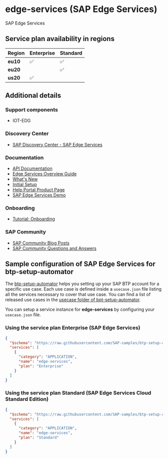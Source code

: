 # edge-services (SAP Edge Services)

SAP Edge Services

## Service plan availability in regions

| Region | Enterprise | Standard |
|--------|------------|----------|
|  **eu10** | ✅ | ✅ |
|  **eu20** | | ✅ |
|  **us20** | ✅ | |

## Additional details

### Support components

- IOT-EDG

### Discovery Center

- [SAP Discovery Center - SAP Edge Services](https://discovery-center.cloud.sap/serviceCatalog/sap-edge-services)

### Documentation

- [API Documentation](https://help.sap.com/doc/5978814091b24ca08fc8d294d7a09f49/1912/en-US/EdgeServicesCEBusinessEssentialFunctionsAPIGuide1912.pdf)
- [Edge Services Overview Guide](https://help.sap.com/viewer/17e9e088c03b4d0cb59cd848e4e1c886/1912/en-US)
- [What's New](https://help.sap.com/viewer/41b0d35a94d1403c8eaef4bb840ca85d/1912/en-US)
- [Initial Setup](https://help.sap.com/viewer/9726aea5a09a47a184d40148dbd8be6a/1912/en-US)
- [Help Portal Product Page](https://help.sap.com/viewer/product/EDGE_SERVICES/1912/en-US)
- [SAP Edge Services Demo](https://www.sap.com/products/edge-services.deployment.html)

### Onboarding

- [Tutorial: Onboarding](https://help.sap.com/viewer/a25aa12c7a1344e8aeece1a83563660a/1912/en-US)

### SAP Community

- [SAP Community Blog Posts](https://community.sap.com/search/?ct=blog&q=SAP%20Edge%20Services)
- [SAP Community Questions and Answers](https://community.sap.com/search/?ct=qa&q=SAP%20Edge%20Services)

## Sample configuration of **SAP Edge Services** for btp-setup-automator

The [btp-setup-automator](https://github.com/SAP-samples/btp-setup-automator) helps you setting up your SAP BTP account for a specific use case. Each use case is defined inside a `usecase.json` file listing all the services necessary to cover that use case. You can find a list of released use cases in the [usecase folder of bpt-setup-automator](https://github.com/SAP-samples/btp-setup-automator/tree/main/usecases).

You can setup a service instance for **edge-services** by configuring your `usecase.json` file.

### Using the service plan **Enterprise** (SAP Edge Services)

```json
{
  "$schema": "https://raw.githubusercontent.com/SAP-samples/btp-setup-automator/main/libs/btpsa-usecase.json",
  "services": [
    {
      "category": "APPLICATION",
      "name": "edge-services",
      "plan": "Enterprise"
    }
  ]
}
```

### Using the service plan **Standard** (SAP Edge Services Cloud Standard Edition)

```json
{
  "$schema": "https://raw.githubusercontent.com/SAP-samples/btp-setup-automator/main/libs/btpsa-usecase.json",
  "services": [
    {
      "category": "APPLICATION",
      "name": "edge-services",
      "plan": "Standard"
    }
  ]
}
```

